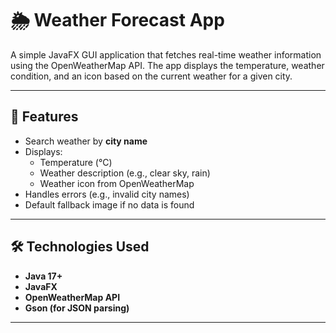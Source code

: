 
# 🌦️ Weather Forecast App

A simple JavaFX GUI application that fetches real-time weather information using the OpenWeatherMap API. The app displays the temperature, weather condition, and an icon based on the current weather for a given city.

---

## 📌 Features

- Search weather by **city name**
- Displays:
  - Temperature (°C)
  - Weather description (e.g., clear sky, rain)
  - Weather icon from OpenWeatherMap
- Handles errors (e.g., invalid city names)
- Default fallback image if no data is found

---

## 🛠️ Technologies Used

- **Java 17+**
- **JavaFX**
- **OpenWeatherMap API**
- **Gson (for JSON parsing)**

---

